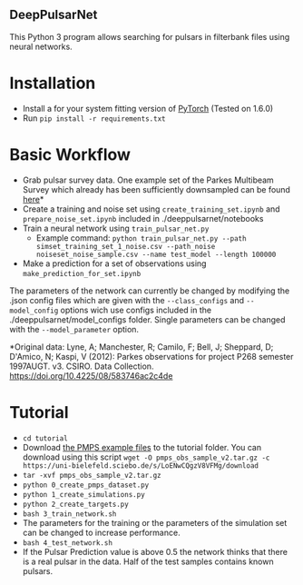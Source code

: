 ## DeepPulsarNet
 
This Python 3 program allows searching for pulsars in filterbank files using neural networks.

# Installation

* Install a for your system fitting version of [PyTorch](http://github.com) (Tested on 1.6.0)
* Run `pip install -r requirements.txt`


# Basic Workflow

* Grab pulsar survey data. One example set of the Parkes Multibeam Survey which already has been sufficiently downsampled can be found [here](https://uni-bielefeld.sciebo.de/s/LoENwCQgzV8VFMg)\*
* Create a training and noise set using `create_training_set.ipynb` and `prepare_noise_set.ipynb` included in ./deeppulsarnet/notebooks
* Train a neural network using `train_pulsar_net.py`
	* Example command: `python train_pulsar_net.py --path simset_training_set_1_noise.csv --path_noise noiseset_noise_sample.csv --name test_model --length 100000`
* Make a prediction for a set of observations using `make_prediction_for_set.ipynb`

The parameters of the network can currently be changed by modifying the .json config files which are given with the `--class_configs` and `-- model_config` options wich use configs included in the ./deeppulsarnet/model_configs folder. Single parameters can be changed with the `--model_parameter` option.

\*Original data:
Lyne, A; Manchester, R; Camilo, F; Bell, J; Sheppard, D; D'Amico, N; Kaspi, V (2012): Parkes observations for project P268 semester 1997AUGT. v3. CSIRO. Data Collection. https://doi.org/10.4225/08/583746ac2c4de


# Tutorial

* `cd tutorial`
* Download [the PMPS example files](https://uni-bielefeld.sciebo.de/s/LoENwCQgzV8VFMg) to the tutorial folder. You can download using this script `wget -O pmps_obs_sample_v2.tar.gz -c https://uni-bielefeld.sciebo.de/s/LoENwCQgzV8VFMg/download`
* `tar -xvf pmps_obs_sample_v2.tar.gz`
* `python 0_create_pmps_dataset.py`
* `python 1_create_simulations.py`
* `python 2_create_targets.py`
* `bash 3_train_network.sh`
* The parameters for the training or the parameters of the simulation set can be changed to increase performance.
* `bash 4_test_network.sh`
* If the Pulsar Prediction value is above 0.5 the network thinks that there is a real pulsar in the data. Half of the test samples contains known pulsars.
